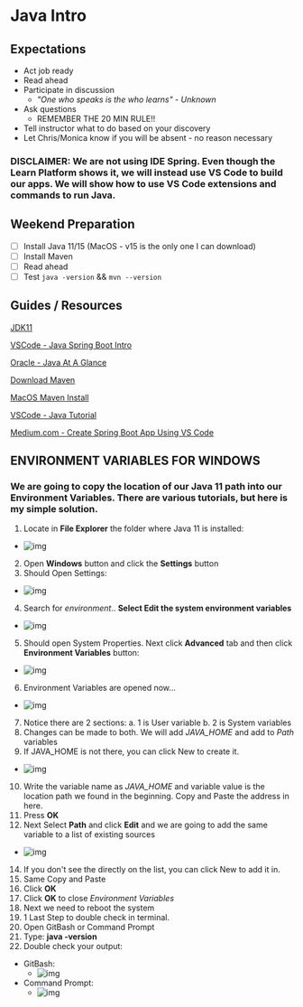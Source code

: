 # Java Intro

## Expectations

- Act job ready
- Read ahead
- Participate in discussion
  - _"One who speaks is the who learns" - Unknown_
- Ask questions
  - REMEMBER THE 20 MIN RULE!!
- Tell instructor what to do based on your discovery
- Let Chris/Monica know if you will be absent - no reason necessary

### DISCLAIMER: We are not using IDE Spring. Even though the Learn Platform shows it, we will instead use VS Code to build our apps. We will show how to use VS Code extensions and commands to run Java.

## Weekend Preparation

- [ ] Install Java 11/15 (MacOS - v15 is the only one I can download)
- [ ] Install Maven
- [ ] Read ahead
- [ ] Test `java -version` && `mvn --version`

## Guides / Resources

[JDK11](https://www.oracle.com/java/technologies/javase-jdk11-downloads.html)

[VSCode - Java Spring Boot Intro](https://code.visualstudio.com/docs/java/java-spring-boot)

[Oracle - Java At A Glance](https://www.oracle.com/java/technologies/java-se-glance.html)

[Download Maven](https://maven.apache.org/download.cgi)

[MacOS Maven Install](https://www.journaldev.com/2348/install-maven-mac-os)

[VSCode - Java Tutorial](https://code.visualstudio.com/docs/java/java-tutorial)

[Medium.com - Create Spring Boot App Using VS Code](https://medium.com/programming-is-hard/creating-a-hello-world-spring-boot-app-using-vs-code-f59b1e2e95d)

## ENVIRONMENT VARIABLES FOR WINDOWS

### We are going to copy the location of our Java 11 path into our Environment Variables. There are various tutorials, but here is my simple solution.

1. Locate in **File Explorer** the folder where Java 11 is installed:

- ![img](images/image0.png)

2. Open **Windows** button and click the **Settings** button
3. Should Open Settings:

- ![img](images/image1.png)

4. Search for _environment_.. **Select Edit the system environment variables**

- ![img](images/image2.png)

5. Should open System Properties. Next click **Advanced** tab and then click **Environment Variables** button:

- ![img](images/image3.png)

6. Environment Variables are opened now...

- ![img](images/image4.png)

7. Notice there are 2 sections:
   a. 1 is User variable
   b. 2 is System variables
8. Changes can be made to both. We will add _JAVA_HOME_ and add to _Path_ variables
9. If JAVA_HOME is not there, you can click New to create it.

- ![img](images/image5.png)

10. Write the variable name as _JAVA_HOME_ and variable value is the location path we found in the beginning. Copy and Paste the address in here.
11. Press **OK**
12. Next Select **Path** and click **Edit** and we are going to add the same variable to a list of existing sources

- ![img](images/image6.png)

14. If you don't see the directly on the list, you can click New to add it in.
15. Same Copy and Paste
16. Click **OK**
17. Click **OK** to close _Environment Variables_
18. Next we need to reboot the system
19. 1 Last Step to double check in terminal.
20. Open GitBash or Command Prompt
21. Type: **java -version**
22. Double check your output:

- GitBash:
  - ![img](images/image7.png)
- Command Prompt:
  - ![img](images/image8.png)
